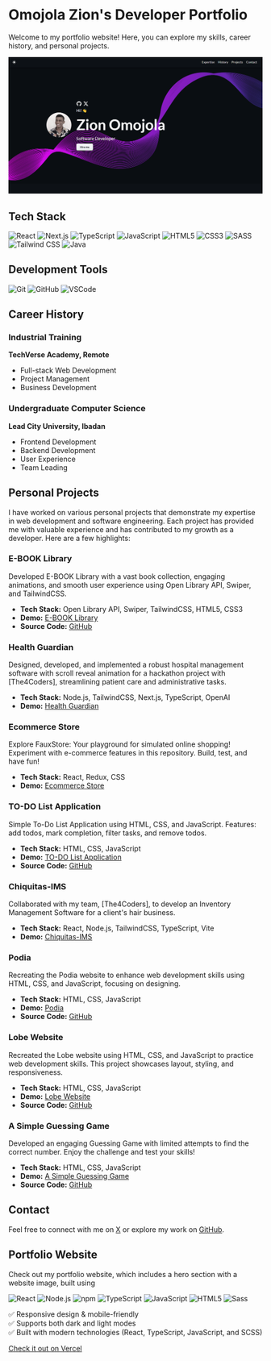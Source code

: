 # Omojola Zion's Developer Portfolio

Welcome to my portfolio website! Here, you can explore my skills, career history, and personal projects.

![Hero Section](./public/zion-portfolio.PNG)

## Tech Stack

![React](https://img.shields.io/badge/React-20232A?style=for-the-badge&logo=react&logoColor=61DAFB)
![Next.js](https://img.shields.io/badge/Next.js-000000?style=for-the-badge&logo=nextdotjs&logoColor=white)
![TypeScript](https://img.shields.io/badge/TypeScript-007ACC?style=for-the-badge&logo=typescript&logoColor=white)
![JavaScript](https://img.shields.io/badge/JavaScript-323330?style=for-the-badge&logo=javascript&logoColor=F7DF1E)
![HTML5](https://img.shields.io/badge/HTML5-E34F26?style=for-the-badge&logo=html5&logoColor=white)
![CSS3](https://img.shields.io/badge/CSS3-1572B6?style=for-the-badge&logo=css3&logoColor=white)
![SASS](https://img.shields.io/badge/Sass-CC6699?style=for-the-badge&logo=sass&logoColor=white)
![Tailwind CSS](https://img.shields.io/badge/Tailwind%20CSS-38B2AC?style=for-the-badge&logo=tailwind-css&logoColor=white)
![Java](https://img.shields.io/badge/Java-ED8B00?style=for-the-badge&logo=java&logoColor=white)

## Development Tools

![Git](https://img.shields.io/badge/Git-F05032?style=for-the-badge&logo=git&logoColor=white)
![GitHub](https://img.shields.io/badge/GitHub-181717?style=for-the-badge&logo=github&logoColor=white)
![VSCode](https://img.shields.io/badge/VSCode-007ACC?style=for-the-badge&logo=visual-studio-code&logoColor=white)

## Career History

### Industrial Training
**TechVerse Academy, Remote**

- Full-stack Web Development
- Project Management
- Business Development

### Undergraduate Computer Science
**Lead City University, Ibadan**

- Frontend Development
- Backend Development
- User Experience
- Team Leading

## Personal Projects

I have worked on various personal projects that demonstrate my expertise in web development and software engineering. Each project has provided me with valuable experience and has contributed to my growth as a developer. Here are a few highlights:

### E-BOOK Library
Developed E-BOOK Library with a vast book collection, engaging animations, and smooth user experience using Open Library API, Swiper, and TailwindCSS.
- **Tech Stack:** Open Library API, Swiper, TailwindCSS, HTML5, CSS3
- **Demo:** [E-BOOK Library](https://zicoly-e-book-website.netlify.app)
- **Source Code:** [GitHub](https://github.com/zicoly/E-BOOK-Library)

### Health Guardian
Designed, developed, and implemented a robust hospital management software with scroll reveal animation for a hackathon project with [The4Coders], streamlining patient care and administrative tasks.
- **Tech Stack:** Node.js, TailwindCSS, Next.js, TypeScript, OpenAI
- **Demo:** [Health Guardian](https://hg-gamma.vercel.app)

### Ecommerce Store
Explore FauxStore: Your playground for simulated online shopping! Experiment with e-commerce features in this repository. Build, test, and have fun!
- **Tech Stack:** React, Redux, CSS
- **Demo:** [Ecommerce Store](https://zicoly.github.io/Lobe-Website)

### TO-DO List Application
Simple To-Do List Application using HTML, CSS, and JavaScript. Features: add todos, mark completion, filter tasks, and remove todos.
- **Tech Stack:** HTML, CSS, JavaScript
- **Demo:** [TO-DO List Application](https://zicoly.github.io/To-do-List-Application/)
- **Source Code:** [GitHub](https://github.com/zicoly/To-do-List-Application)

### Chiquitas-IMS
Collaborated with my team, [The4Coders], to develop an Inventory Management Software for a client's hair business.
- **Tech Stack:** React, Node.js, TailwindCSS, TypeScript, Vite
- **Demo:** [Chiquitas-IMS](https://chiquitas-ims.vercel.app)

### Podia
Recreating the Podia website to enhance web development skills using HTML, CSS, and JavaScript, focusing on designing.
- **Tech Stack:** HTML, CSS, JavaScript
- **Demo:** [Podia](https://zicoly.github.io/Podia/)
- **Source Code:** [GitHub](https://github.com/zicoly/Podia)

### Lobe Website
Recreated the Lobe website using HTML, CSS, and JavaScript to practice web development skills. This project showcases layout, styling, and responsiveness.
- **Tech Stack:** HTML, CSS, JavaScript
- **Demo:** [Lobe Website](https://zicoly.github.io/Lobe-Website)
- **Source Code:** [GitHub](https://github.com/zicoly/Lobe-Website)

### A Simple Guessing Game
Developed an engaging Guessing Game with limited attempts to find the correct number. Enjoy the challenge and test your skills!
- **Tech Stack:** HTML, CSS, JavaScript
- **Demo:** [A Simple Guessing Game](https://zicoly.github.io/The-Guessing-Game/)
- **Source Code:** [GitHub](https://github.com/zicoly/The-Guessing-Game)

## Contact

Feel free to connect with me on [X](https://twitter.com/Zicoly_) or explore my work on [GitHub](https://github.com/zicoly).

## Portfolio Website

Check out my portfolio website, which includes a hero section with a website image, built using 

![React](https://img.shields.io/badge/React-20232A?style=for-the-badge&logo=react&logoColor=61DAFB)
![Node.js](https://img.shields.io/badge/Node.js-43853D?style=for-the-badge&logo=node.js&logoColor=white)
![npm](https://img.shields.io/badge/npm-CB3837?style=for-the-badge&logo=npm&logoColor=white)
![TypeScript](https://img.shields.io/badge/TypeScript-007ACC?style=for-the-badge&logo=typescript&logoColor=white)
![JavaScript](https://img.shields.io/badge/JavaScript-323330?style=for-the-badge&logo=javascript&logoColor=F7DF1E)
![HTML5](https://img.shields.io/badge/HTML5-E34F26?style=for-the-badge&logo=html5&logoColor=white)
![Sass](https://img.shields.io/badge/Sass-CC6699?style=for-the-badge&logo=sass&logoColor=white)

✅ Responsive design & mobile-friendly  
✅ Supports both dark and light modes  
✅ Built with modern technologies (React, TypeScript, JavaScript, and SCSS)  

[Check it out on Vercel](https://zionportfolio.vercel.app/)
